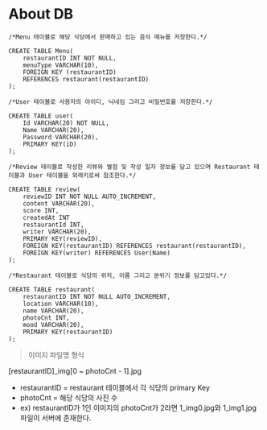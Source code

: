 # About DB
```
/*Menu 테이블로 해당 식당에서 판매하고 있는 음식 메뉴를 저장한다.*/

CREATE TABLE Menu(
    restaurantID INT NOT NULL,
    menuType VARCHAR(10),
    FOREIGN KEY (restaurantID)
    REFERENCES restaurant(restaurantID)
);
```
```
/*User 테이블로 사용자의 아이디, 닉네임 그리고 비밀번호를 저장한다.*/

CREATE TABLE user(
    Id VARCHAR(20) NOT NULL,
    Name VARCHAR(20),
    Password VARCHAR(20),
    PRIMARY KEY(iD)
);
```
```
/*Review 테이블로 작성한 리뷰와 별점 및 작성 일자 정보를 담고 있으며 Restaurant 테이블과 User 테이블을 외래키로써 참조한다.*/

CREATE TABLE review(
    reviewID INT NOT NULL AUTO_INCREMENT,
    content VARCHAR(20),
    score INT,
    createdAt INT
    restaurantId INT,
    writer VARCHAR(20),
    PRIMARY KEY(reviewID),
    FOREIGN KEY(restaurantID) REFERENCES restaurant(restaurantID),
    FOREIGN KEY(writer) REFERENCES User(Name)
);
```
```
/*Restaurant 테이블로 식당의 위치, 이름 그리고 분위기 정보를 담고있다.*/

CREATE TABLE restaurant(
    restaurantID INT NOT NULL AUTO_INCREMENT,
    location VARCHAR(10),
    name VARCHAR(20),
    photoCnt INT,
    mood VARCHAR(20),
    PRIMARY KEY(restaurantID)
);
```

> 이미지 파일명 형식

[restaurantID]_img[0 ~ photoCnt - 1].jpg
+ restaurantID = restaurant 테이블에서 각 식당의 primary Key
+ photoCnt = 해당 식당의 사진 수
+ ex) restaurantID가 1인 이미지의 photoCnt가 2라면 1_img0.jpg와 1_img1.jpg 파일이 서버에 존재한다.
